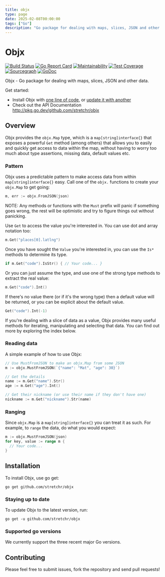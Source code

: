 ```yaml
---
title: objx
type: page
date: 2025-02-08T00:00:00
tags: ["Go"]
description: "Go package for dealing with maps, slices, JSON and other data."
---
```


# Objx

[![Build Status](https://travis-ci.org/stretchr/objx.svg?branch=master)](https://travis-ci.org/stretchr/objx)
[![Go Report Card](https://goreportcard.com/badge/github.com/stretchr/objx)](https://goreportcard.com/report/github.com/stretchr/objx)
[![Maintainability](https://api.codeclimate.com/v1/badges/1d64bc6c8474c2074f2b/maintainability)](https://codeclimate.com/github/stretchr/objx/maintainability)
[![Test Coverage](https://api.codeclimate.com/v1/badges/1d64bc6c8474c2074f2b/test_coverage)](https://codeclimate.com/github/stretchr/objx/test_coverage)
[![Sourcegraph](https://sourcegraph.com/github.com/stretchr/objx/-/badge.svg)](https://sourcegraph.com/github.com/stretchr/objx)
[![GoDoc](https://pkg.go.dev/badge/github.com/stretchr/objx?utm_source=godoc)](https://pkg.go.dev/github.com/stretchr/objx)

Objx - Go package for dealing with maps, slices, JSON and other data.

Get started:

- Install Objx with [one line of code](#installation), or [update it with another](#staying-up-to-date)
- Check out the API Documentation http://pkg.go.dev/github.com/stretchr/objx

## Overview

Objx provides the `objx.Map` type, which is a `map[string]interface{}` that exposes a powerful `Get` method (among others) that allows you to easily and quickly get access to data within the map, without having to worry too much about type assertions, missing data, default values etc.

### Pattern

Objx uses a predictable pattern to make access data from within `map[string]interface{}` easy. Call one of the `objx.` functions to create your `objx.Map` to get going:

```go
m, err := objx.FromJSON(json)
```

NOTE: Any methods or functions with the `Must` prefix will panic if something goes wrong, the rest will be optimistic and try to figure things out without panicking.

Use `Get` to access the value you're interested in. You can use dot and array
notation too:

```go
m.Get("places[0].latlng")
```

Once you have sought the `Value` you're interested in, you can use the `Is*` methods to determine its type.

```go
if m.Get("code").IsStr() { // Your code... }
```

Or you can just assume the type, and use one of the strong type methods to extract the real value:

```go
m.Get("code").Int()
```

If there's no value there (or if it's the wrong type) then a default value will be returned, or you can be explicit about the default value.

```go
Get("code").Int(-1)
```

If you're dealing with a slice of data as a value, Objx provides many useful methods for iterating, manipulating and selecting that data. You can find out more by exploring the index below.

### Reading data

A simple example of how to use Objx:

```go
// Use MustFromJSON to make an objx.Map from some JSON
m := objx.MustFromJSON(`{"name": "Mat", "age": 30}`)

// Get the details
name := m.Get("name").Str()
age := m.Get("age").Int()

// Get their nickname (or use their name if they don't have one)
nickname := m.Get("nickname").Str(name)
```

### Ranging

Since `objx.Map` is a `map[string]interface{}` you can treat it as such. For example, to `range` the data, do what you would expect:

```go
m := objx.MustFromJSON(json)
for key, value := range m {
  // Your code...
}
```

## Installation

To install Objx, use go get:

    go get github.com/stretchr/objx

### Staying up to date

To update Objx to the latest version, run:

    go get -u github.com/stretchr/objx

### Supported go versions

We currently support the three recent major Go versions.

## Contributing

Please feel free to submit issues, fork the repository and send pull requests!
